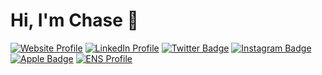 # Hi, I'm Chase 👋
[![Website Profile](https://img.shields.io/badge/-Homepage-white?style=flat&logoColor=white&link=https://chasecarnaroli.com)](https://chasecarnaroli.com)
[![LinkedIn Profile](https://img.shields.io/badge/-ChaseCarnaroli-blue?style=flat&logo=Linkedin&logoColor=white&link=https://www.linkedin.com/in/chasecarnaroli/)](https://linkedin.com/in/chasecarnaroli)
[![Twitter Badge](https://img.shields.io/badge/-@ChaseCarnaroli-1ca0f1?style=flat&labelColor=1ca0f1&logo=twitter&logoColor=white&link=https://twitter.com/chasecarnaroli)](https://twitter.com/chasecarnaroli)
[![Instagram Badge](https://img.shields.io/badge/-@chasing_chase99-purple?style=flat&logo=instagram&logoColor=white&link=https://instagram.com/chasing_chase99/)](https://instagram.com/chasing_chase99)
[![Apple Badge](https://img.shields.io/badge/-iOS%20Apps-black?style=flat&logo=apple&logoColor=white&link=https://apps.apple.com/us/developer/chase-carnaroli/id1412627170)](https://apps.apple.com/us/developer/chase-carnaroli/id1412627170)
[![ENS Profile](https://img.shields.io/badge/-chasec.eth-gray?style=flat&logo=ethereum&logoColor=white&link=https://chasec.eth.xyz)](https://chasec.eth.xyz)

<!--
**ChaseC99/ChaseC99** is a ✨ _special_ ✨ repository because its `README.md` (this file) appears on your GitHub profile.

Here are some ideas to get you started:

- 🔭 I’m currently working on ...
- 🌱 I’m currently learning ...
- 👯 I’m looking to collaborate on ...
- 🤔 I’m looking for help with ...
- 💬 Ask me about ...
- 📫 How to reach me: ...
- 😄 Pronouns: ...
- ⚡ Fun fact: ...
-->
